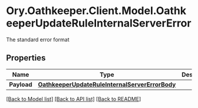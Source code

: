 # Ory.Oathkeeper.Client.Model.OathkeeperUpdateRuleInternalServerError
The standard error format

## Properties

Name | Type | Description | Notes
------------ | ------------- | ------------- | -------------
**Payload** | [**OathkeeperUpdateRuleInternalServerErrorBody**](OathkeeperUpdateRuleInternalServerErrorBody.md) |  | [optional] 

[[Back to Model list]](../README.md#documentation-for-models) [[Back to API list]](../README.md#documentation-for-api-endpoints) [[Back to README]](../README.md)

